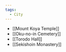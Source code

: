 ```yaml
---
tags:
  - City
---
```


- [[Mount Koya Temple]]
- [[Oku-no-in Cemetery]]
- [[Torodo Hall]]
- [[Sekishoin Monastery]]
